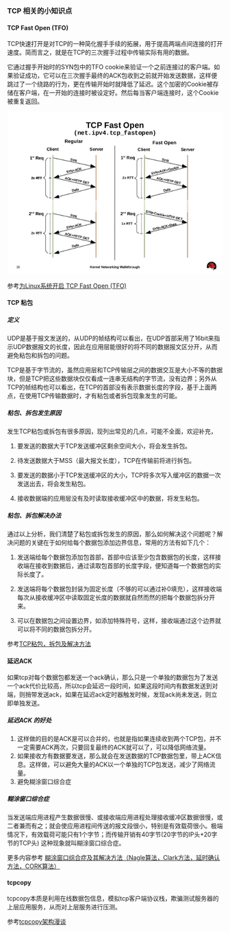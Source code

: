 ### TCP 相关的小知识点

#### TCP Fast Open (TFO)

TCP快速打开是对TCP的一种简化握手手续的拓展，用于提高两端点间连接的打开速度。简而言之，就是在TCP的三次握手过程中传输实际有用的数据。

它通过握手开始时的SYN包中的TFO cookie来验证一个之前连接过的客户端。如果验证成功，它可以在三次握手最终的ACK包收到之前就开始发送数据，这样便跳过了一个绕路的行为，更在传输开始时就降低了延迟。这个加密的Cookie被存储在客户端，在一开始的连接时被设定好。然后每当客户端连接时，这个Cookie被重复返回。

![示意图](/assest/img/devconf-2014-kernel-networking-walkthrough-16-638.jpg)

参考[为Linux系统开启 TCP Fast Open (TFO)](https://chenjx.cn/linux-tfo/)


#### TCP 粘包

##### 定义

UDP是基于报文发送的，从UDP的帧结构可以看出，在UDP首部采用了16bit来指示UDP数据报文的长度，因此在应用层能很好的将不同的数据报文区分开，从而避免粘包和拆包的问题。

TCP是基于字节流的，虽然应用层和TCP传输层之间的数据交互是大小不等的数据块，但是TCP把这些数据块仅仅看成一连串无结构的字节流，没有边界；另外从TCP的帧结构也可以看出，在TCP的首部没有表示数据长度的字段，基于上面两点，在使用TCP传输数据时，才有粘包或者拆包现象发生的可能。

##### 粘包、拆包发生原因
发生TCP粘包或拆包有很多原因，现列出常见的几点，可能不全面，欢迎补充，

1. 要发送的数据大于TCP发送缓冲区剩余空间大小，将会发生拆包。

2. 待发送数据大于MSS（最大报文长度），TCP在传输前将进行拆包。

3. 要发送的数据小于TCP发送缓冲区的大小，TCP将多次写入缓冲区的数据一次发送出去，将会发生粘包。

4. 接收数据端的应用层没有及时读取接收缓冲区中的数据，将发生粘包。


##### 粘包、拆包解决办法
通过以上分析，我们清楚了粘包或拆包发生的原因，那么如何解决这个问题呢？解决问题的关键在于如何给每个数据包添加边界信息，常用的方法有如下几个：

1. 发送端给每个数据包添加包首部，首部中应该至少包含数据包的长度，这样接收端在接收到数据后，通过读取包首部的长度字段，便知道每一个数据包的实际长度了。

2. 发送端将每个数据包封装为固定长度（不够的可以通过补0填充），这样接收端每次从接收缓冲区中读取固定长度的数据就自然而然的把每个数据包拆分开来。

3. 可以在数据包之间设置边界，如添加特殊符号，这样，接收端通过这个边界就可以将不同的数据包拆分开。

参考[TCP粘包，拆包及解决方法](https://blog.insanecoder.top/tcp-packet-splice-and-split-issue/)


#### 延迟ACK
如果tcp对每个数据包都发送一个ack确认，那么只是一个单独的数据包为了发送一个ack代价比较高，所以tcp会延迟一段时间，如果这段时间内有数据发送到对端，则捎带发送ack，如果在延迟ack定时器触发时候，发现ack尚未发送，则立即单独发送。

##### 延迟ACK 的好处
1. 这样做的目的是ACK是可以合并的，也就是指如果连续收到两个TCP包，并不一定需要ACK两次，只要回复最终的ACK就可以了，可以降低网络流量。
2. 如果接收方有数据要发送，那么就会在发送数据的TCP数据包里，带上ACK信息。这样做，可以避免大量的ACK以一个单独的TCP包发送，减少了网络流量。
3. 避免糊涂窗口综合症

##### 糊涂窗口综合症
当发送端应用进程产生数据很慢、或接收端应用进程处理接收缓冲区数据很慢，或二者兼而有之；就会使应用进程间传送的报文段很小，特别是有效载荷很小。极端情况下，有效载荷可能只有1个字节；而传输开销有40字节(20字节的IP头+20字节的TCP头) 这种现象就叫糊涂窗口综合症。

更多内容参考 [糊涂窗口综合症及其解决方法（Nagle算法，Clark方法，延时确认方法，CORK算法）](https://blog.csdn.net/hzhsan/article/details/46429749)


#### tcpcopy
tcpcopy本质是利用在线数据包信息，模拟tcp客户端协议栈，欺骗测试服务器的上层应用服务，从而对上层服务进行压测。

参考[tcpcopy架构漫谈](https://blog.csdn.net/wangbin579/article/details/8949315)




